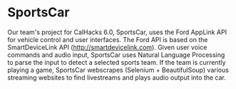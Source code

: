 # SportsCar

Our team's project for CalHacks 6.0, SportsCar, uses the Ford AppLink API for vehicle control and user interfaces. The Ford API is based on the SmartDeviceLink API (http://smartdevicelink.com). Given user voice commands and audio input, SportsCar uses Natural Language Processing to parse the input to detect a selected sports team. If the team is currently playing a game, SportsCar webscrapes (Selenium + BeautifulSoup) various streaming websites to find livestreams and plays audio output into the car. 
